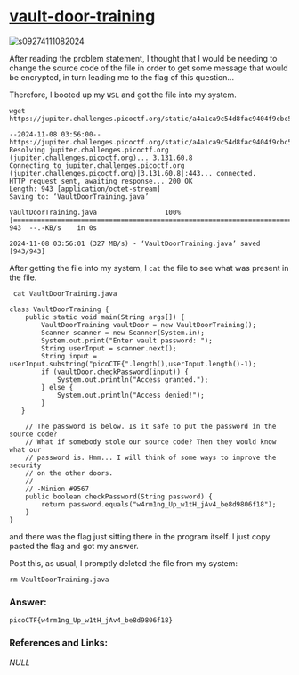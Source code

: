 # <a href="https://play.picoctf.org/practice/challenge/7">vault-door-training</a>
![s09274111082024](https://a.okmd.dev/md/672d8c3e0a60a.png)

After reading the problem statement, I thought that I would be needing to change the source code of the file in order to get some message that would be encrypted, in turn leading me to the flag of this question...

Therefore, I booted up my ``WSL`` and got the file into my system.
```
wget https://jupiter.challenges.picoctf.org/static/a4a1ca9c54d8fac9404f9cbc50d9751a/VaultDoorTraining.java
```
```
--2024-11-08 03:56:00--  https://jupiter.challenges.picoctf.org/static/a4a1ca9c54d8fac9404f9cbc50d9751a/VaultDoorTraining.java
Resolving jupiter.challenges.picoctf.org (jupiter.challenges.picoctf.org)... 3.131.60.8
Connecting to jupiter.challenges.picoctf.org (jupiter.challenges.picoctf.org)|3.131.60.8|:443... connected.
HTTP request sent, awaiting response... 200 OK
Length: 943 [application/octet-stream]
Saving to: ‘VaultDoorTraining.java’

VaultDoorTraining.java                 100%[============================================================================>]     943  --.-KB/s    in 0s

2024-11-08 03:56:01 (327 MB/s) - ‘VaultDoorTraining.java’ saved [943/943]
```

After getting the file into my system, I ``cat`` the file to see what was present in the file.
```
 cat VaultDoorTraining.java
```
```
class VaultDoorTraining {
    public static void main(String args[]) {
        VaultDoorTraining vaultDoor = new VaultDoorTraining();
        Scanner scanner = new Scanner(System.in);
        System.out.print("Enter vault password: ");
        String userInput = scanner.next();
        String input = userInput.substring("picoCTF{".length(),userInput.length()-1);
        if (vaultDoor.checkPassword(input)) {
            System.out.println("Access granted.");
        } else {
            System.out.println("Access denied!");
        }
   }

    // The password is below. Is it safe to put the password in the source code?
    // What if somebody stole our source code? Then they would know what our
    // password is. Hmm... I will think of some ways to improve the security
    // on the other doors.
    //
    // -Minion #9567
    public boolean checkPassword(String password) {
        return password.equals("w4rm1ng_Up_w1tH_jAv4_be8d9806f18");
    }
}
```

and there was the flag just sitting there in the program itself. I just copy pasted the flag and got my answer.

Post this, as usual, I promptly deleted the file from my system:
```
rm VaultDoorTraining.java
```
### Answer:
```
picoCTF{w4rm1ng_Up_w1tH_jAv4_be8d9806f18}
```

### References and Links:
<i>NULL</i>